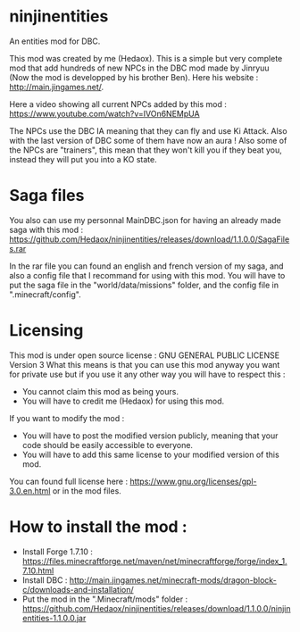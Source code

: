 # ninjinentities
An entities mod for DBC.

This mod was created by me (Hedaox). This is a simple but very complete mod that add hundreds of new NPCs in the DBC mod made by Jinryuu (Now the mod is developped by his brother Ben). Here his website : http://main.jingames.net/.

Here a video showing all current NPCs added by this mod : https://www.youtube.com/watch?v=IVOn6NEMpUA

The NPCs use the DBC IA meaning that they can fly and use Ki Attack. Also with the last version of DBC some of them have now an aura ! Also some of the NPCs are "trainers", this mean that they won't kill you if they beat you, instead they will put you into a KO state. 

# Saga files

You also can use my personnal MainDBC.json for having an already made saga with this mod : https://github.com/Hedaox/ninjinentities/releases/download/1.1.0.0/SagaFiles.rar

In the rar file you can found an english and french version of my saga, and also a config file that I recommand for using with this mod. You will have to put the saga file in the "world/data/missions" folder, and the config file in ".minecraft/config".

# Licensing

This mod is under open source license : GNU GENERAL PUBLIC LICENSE Version 3
What this means is that you can use this mod anyway you want for private use
but if you use it any other way you will have to respect this : 
 - You cannot claim this mod as being yours.
 - You will have to credit me (Hedaox) for using this mod.
 
 If you want to modify the mod :
 - You will have to post the modified version publicly, meaning that your code 
 should be easily accessible to everyone.
 - You will have to add this same license to your modified version of this mod.
 
You can found full license here : https://www.gnu.org/licenses/gpl-3.0.en.html or in the mod files.

# How to install the mod : 
- Install Forge 1.7.10 : https://files.minecraftforge.net/maven/net/minecraftforge/forge/index_1.7.10.html
- Install DBC : http://main.jingames.net/minecraft-mods/dragon-block-c/downloads-and-installation/
- Put the mod in the ".Minecraft/mods" folder : https://github.com/Hedaox/ninjinentities/releases/download/1.1.0.0/ninjinentities-1.1.0.0.jar
